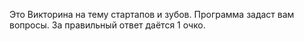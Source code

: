 Это Викторина на тему стартапов и зубов.
Программа задаст вам вопросы.
За правильный ответ даётся 1 очко.
